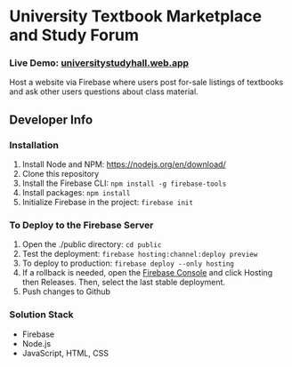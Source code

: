 # University Textbook Marketplace and Study Forum
### Live Demo: [universitystudyhall.web.app](universitystudyhall.web.app)

Host a website via Firebase where users post for-sale listings of 
textbooks and ask other users questions about class material.


## Developer Info
### Installation
1. Install Node and NPM: https://nodejs.org/en/download/
2. Clone this repository
3. Install the Firebase CLI: `npm install -g firebase-tools`
4. Install packages: `npm install`
5. Initialize Firebase in the project: `firebase init`

### To Deploy to the Firebase Server
1. Open the ./public directory: `cd public`
2. Test the deployment: `firebase hosting:channel:deploy preview`
3. To deploy to production: `firebase deploy --only hosting`
4. If a rollback is needed, open the [Firebase Console](console.firebase.google.com/project/) and click Hosting then Releases. 
    Then, select the last stable deployment. 
5. Push changes to Github

### Solution Stack
- Firebase
- Node.js
- JavaScript, HTML, CSS